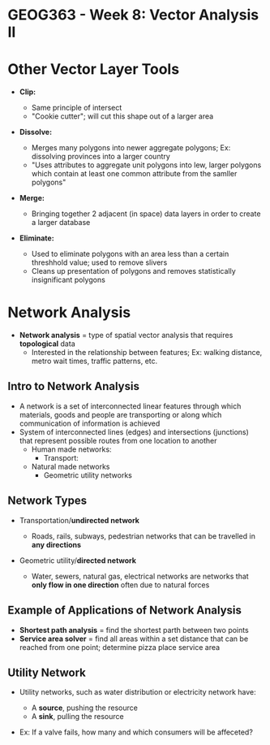 # GEOG363 - Week 8: Vector Analysis II

# Other Vector Layer Tools
- **Clip:**
    - Same principle of intersect
    - "Cookie cutter"; will cut this shape out of a larger area

- **Dissolve:**
    - Merges many polygons into newer aggregate polygons; Ex: dissolving provinces into a larger country
    - "Uses attributes to aggregate unit polygons into lew, larger polygons which contain at least one common attribute from the samller polygons"

- **Merge:**
    - Bringing together 2 adjacent (in space) data layers in order to create a larger database

- **Eliminate:**
    - Used to eliminate polygons with an area less than a certain threshhold value; used to remove slivers
    - Cleans up presentation of polygons and removes statistically insignificant polygons

# Network Analysis
- **Network analysis** = type of spatial vector analysis that requires **topological** data
    - Interested in the relationship between features; Ex: walking distance, metro wait times, traffic patterns, etc.

## Intro to Network Analysis
- A network is a set of interconnected linear features through which materials, goods and people are transporting or along which communication of information is achieved
- System of interconnected lines (edges) and intersections (junctions) that represent possible routes from one location to another
    - Human made networks:
        - Transport:
    - Natural made networks
        - Geometric utility networks

## Network Types
- Transportation/**undirected network**
    - Roads, rails, subways, pedestrian networks that can be travelled in **any directions**

- Geometric utility/**directed network**
    - Water, sewers, natural gas, electrical networks are networks that **only flow in one direction** often due to natural forces

## Example of Applications of Network Analysis
- **Shortest path analysis** = find the shortest parth between two points
- **Service area solver** = find all areas within a set distance that can be reached from one point; determine pizza place service area

## Utility Network
- Utility networks, such as water distribution or electricity network have:
    - A **source**, pushing the resource
    - A **sink**, pulling the resource

- Ex: If a valve fails, how many and which consumers will be affeceted?